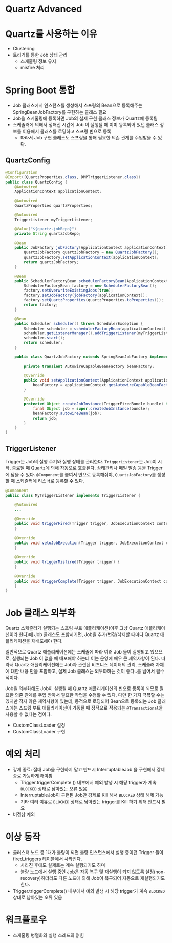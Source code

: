 # Quartz Advanced

# Quartz를 사용하는 이유

- Clustering
- 트리거를 통한 Job 상태 관리
    - 스케줄링 정보 유지
    - misfire 처리

# Spring Boot 통합

- Job 클래스에서 인스턴스를 생성해서 스프링의 Bean으로 등록해주는 SpringBeanJobFactory를 구현하는 클래스 필요
- Job을 스케줄링에 등록하면 Job의 실제 구현 클래스 정보가 Quartz에 등록됨
- 스케줄러에 의해서 정해진 시간에 Job 이 실행될 때 이미 등록되어 있던 클래스 정보를 이용해서 클래스를 로딩하고 스프링 빈으로 등록
  - 따라서 Job 구현 클래스도 스프링을 통해 필요한 의존 관계를 주입받을 수 있다.

## QuartzConfig

```java
@Configuration
@Import({QuartzProperties.class, DMPTriggerListener.class})
public class QuartzConfig {
    @Autowired
    ApplicationContext applicationContext;

    @Autowired
    QuartzProperties quartzProperties;

    @Autowired
    TriggerListener myTriggerListener;

    @Value("${quartz.jobRepo}")
    private String quartzJobRepo;

    @Bean
    public JobFactory jobFactory(ApplicationContext applicationContext) {
        QuartzJobFactory quartzJobFactory = new QuartzJobFactory();
        quartzJobFactory.setApplicationContext(applicationContext);
        return quartzJobFactory;
    }

    @Bean
    public SchedulerFactoryBean schedulerFactoryBean(ApplicationContext applicationContext) {
        SchedulerFactoryBean factory = new SchedulerFactoryBean();
        factory.setOverwriteExistingJobs(true);
        factory.setJobFactory(jobFactory(applicationContext));
        factory.setQuartzProperties(quartzProperties.toProperties());
        return factory;
    }

    @Bean
    public Scheduler scheduler() throws SchedulerException {
        Scheduler scheduler = schedulerFactoryBean(applicationContext).getScheduler();
        scheduler.getListenerManager().addTriggerListener(myTriggerListener);
        scheduler.start();
        return scheduler;
    }

    public class QuartzJobFactory extends SpringBeanJobFactory implements ApplicationContextAware {

        private transient AutowireCapableBeanFactory beanFactory;

        @Override
        public void setApplicationContext(ApplicationContext applicationContext) throws BeansException {
            beanFactory = applicationContext.getAutowireCapableBeanFactory();
        }

        @Override
        protected Object createJobInstance(TriggerFiredBundle bundle) throws Exception {
            final Object job = super.createJobInstance(bundle);
            beanFactory.autowireBean(job);
            return job;
        }
    }
}
```

## TriggerListener

Trigger는 Job의 실행 주기와 실행 상태를 관리한다. `TriggerListener`는 Job이 시작, 종료될 때 Quartz에 의해 자동으로 호출된다. 상태관리나 메일 발송 등을 Trigger에 담을 수 있다. `@Component`를 붙여서 빈으로 등록해줘야, `QuartzJobFactory`를 생성할 때 스케줄러에 리스너로 등록할 수 있다.

```java
@Component
public class MyTriggerListener implements TriggerListener {

    @Autowired
    ...
    
    @Override
    public void triggerFired(Trigger trigger, JobExecutionContext context) {
    }
    
    @Override
    public void vetoJobExecution(Trigger trigger, JobExecutionContext context) {
    }
    
    @Override
    public void triggerMisfired(Trigger trigger) {
    }
    
    @Override
    public void triggerComplete(Trigger trigger, JobExecutionContext context, Trigger.CompletedExecutionInstruction triggerInstructionCode) {
    }
}

```


# Job 클래스 외부화

Quartz 스케줄러가 실행되는 스프링 부트 애플리케이션(이후 그냥 Quartz 애플리케이션이라 한다)에 Job 클래스도 포함시키면, Job을 추가/변경/삭제할 때마다 Quartz 애플리케이션을 재배포해야 한다.

일반적으로 Quartz 애플리케이션에는 스케줄에 따라 여러 Job 들이 실행되고 있으므로, 실행되는 Job 이 없을 때 배포해야 하는데 이는 운영에 매우 큰 제약사항이 된다. 따라서 Quartz 애플리케이션에는 Job과 관련된 비즈니스 데이터의 관리, 스케줄러 자체에 대한 내용 만을 포함하고, 실제 Job 클래스는 외부화하는 것이 좋다..를 넘어서 필수적이다.

Job을 외부화해도 Job이 실행될 때 Quartz 애플리케이션의 빈으로 등록이 되므로 필요한 의존 관계를 주입 받아서 필요한 작업을 수행할 수 있다. 다만 한 가지 극복할 수는 있지만 작지 않은 제약사항이 있는데, 동적으로 로딩되어 Bean으로 등록되는 Job 클래스에는 스프링 부트 애플리케이션이 기동될 때 정적으로 적용되는 `@Transactional`을 사용할 수 없다는 점이다.

- CustomClassLoader 설정
- CustomClassLoader 구현

# 예외 처리

- 강제 종료: 절대 Job을 구현하지 말고 반드시 InterruptableJob 을 구현해서 강제 종료 가능하게 해야함
  - Trigger.triggerComplete () 내부에서 예외 발생 시 해당 trigger가 계속 `BLOCKED` 상태로 남아있는 오류 있음
  - InterruptableJob이 구현된 Job만 강제로 Kill 해서 `BLOCKED` 상태 해제 가능
  - 기타 여러 이유로 `BLOCKED` 상태로 남아있는 trigger를 Kill 하기 위해 반드시 필요
- 비정상 예외

# 이상 동작

- 클러스터 노드 중 1대가 불량이 되면 불량 인스턴스에서 실행 중이던 Trigger 들이 fired_triggers 테이블에서 사라진다.
  - 사라진 후에도 실제로는 계속 실행되기도 하며
  - 불량 노드에서 실행 중인 Job은 자동 복구 및 재실행이 되지 않도록 설정(non-recovery)하더라도 다른 노드에 의해 Job이 복구되어 자동으로 재실행되기도 한다.
- Trigger.triggerComplete() 내부에서 예외 발생 시 해당 trigger가 계속 `BLOCKED` 상태로 남아있는 오류 있음

# 워크플로우

- 스케줄링 병렬화와 실행 스레드의 얽힘  

